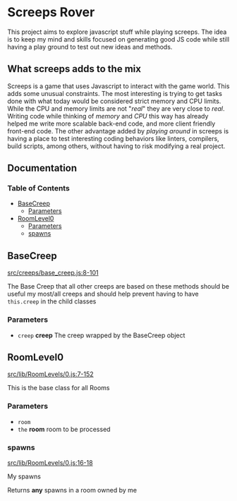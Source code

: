 # Screeps Rover

This project aims to explore javascript stuff while playing screeps. The idea is
to keep my mind and skills focused on generating good JS code while still having
a play ground to test out new ideas and methods.

## What screeps adds to the mix

Screeps is a game that uses Javascript to interact with the game world. This
adds some unusual constraints. The most interesting is trying to get tasks done
with what today would be considered strict memory and CPU limits. While the CPU
and memory limits are not "_real_" they are very close to _real_. Writing code
while thinking of _memory_ and _CPU_ this way has already helped me write more
scalable back-end code, and more client friendly front-end code. The other
advantage added by _playing around_ in screeps is having a place to test
interesting coding behaviors like linters, compilers, build scripts, among
others, without having to risk modifying a real project.

## Documentation
<!-- Generated by documentation.js. Update this documentation by updating the source code. -->

### Table of Contents

*   [BaseCreep][1]
    *   [Parameters][2]
*   [RoomLevel0][3]
    *   [Parameters][4]
    *   [spawns][5]

## BaseCreep

[src/creeps/base\_creep.js:8-101][6]

The Base Creep that all other creeps are based on
these methods should be useful my most/all creeps and should
help prevent having to have `this.creep` in the child classes

### Parameters

*   `creep` **creep** The creep wrapped by the BaseCreep object

## RoomLevel0

[src/lib/RoomLevels/0.js:7-152][7]

This is the base class for all Rooms

### Parameters

*   `room` &#x20;
*   `the` **room** room to be processed

### spawns

[src/lib/RoomLevels/0.js:16-18][8]

My spawns

Returns **any** spawns in a room owned by me

[1]: #basecreep

[2]: #parameters

[3]: #roomlevel0

[4]: #parameters-1

[5]: #spawns

[6]: https://github.com/coteyr/screeps-rover/blob/c15d2da1ebd7fd4493c98e509bf6a1b5c8266817/src/creeps/base_creep.js#L8-L101 "Source code on GitHub"

[7]: https://github.com/coteyr/screeps-rover/blob/c15d2da1ebd7fd4493c98e509bf6a1b5c8266817/src/lib/RoomLevels/0.js#L7-L152 "Source code on GitHub"

[8]: https://github.com/coteyr/screeps-rover/blob/c15d2da1ebd7fd4493c98e509bf6a1b5c8266817/src/lib/RoomLevels/0.js#L16-L18 "Source code on GitHub"
